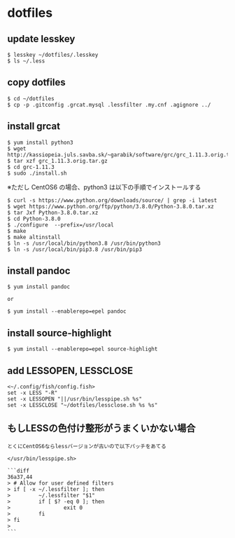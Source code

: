 # dotfiles

## update lesskey

    $ lesskey ~/dotfiles/.lesskey
    $ ls ~/.less

## copy dotfiles

    $ cd ~/dotfiles
    $ cp -p .gitconfig .grcat.mysql .lessfilter .my.cnf .agignore ../

## install grcat

    $ yum install python3
    $ wget http://kassiopeia.juls.savba.sk/~garabik/software/grc/grc_1.11.3.orig.tar.gz
    $ tar xzf grc_1.11.3.orig.tar.gz
    $ cd grc-1.11.3
    $ sudo ./install.sh

※ただし CentOS6 の場合、python3 は以下の手順でインストールする

    $ curl -s https://www.python.org/downloads/source/ | grep -i latest
    $ wget https://www.python.org/ftp/python/3.8.0/Python-3.8.0.tar.xz
    $ tar Jxf Python-3.8.0.tar.xz
    $ cd Python-3.8.0
    $ ./configure  --prefix=/usr/local
    $ make
    $ make altinstall
    $ ln -s /usr/local/bin/python3.8 /usr/bin/python3
    $ ln -s /usr/local/bin/pip3.8 /usr/bin/pip3


## install pandoc

    $ yum install pandoc

    or

    $ yum install --enablerepo=epel pandoc

## install source-highlight

    $ yum install --enablerepo=epel source-highlight

## add LESSOPEN, LESSCLOSE

    <~/.config/fish/config.fish>
    set -x LESS "-R"
    set -x LESSOPEN "||/usr/bin/lesspipe.sh %s"
    set -x LESSCLOSE "~/dotfiles/lessclose.sh %s %s"

## もしLESSの色付け整形がうまくいかない場合

    とくにCentOS6ならlessバージョンが古いので以下パッチをあてる

    </usr/bin/lesspipe.sh>

    ```diff
    36a37,44
    > # Allow for user defined filters
    > if [ -x ~/.lessfilter ]; then
    >         ~/.lessfilter "$1"
    >         if [ $? -eq 0 ]; then
    >                 exit 0
    >         fi
    > fi
    >
    ```


